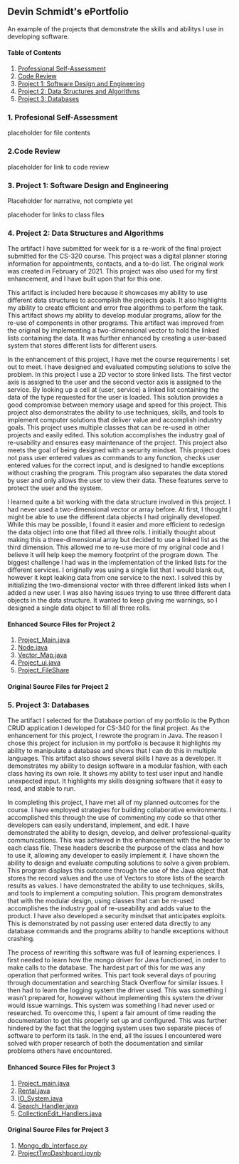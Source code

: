 ## Devin Schmidt's ePortfolio

An example of the projects that demonstrate the skills and abilitys I use in developing software.

#### Table of Contents
1.	[Professional Self-Assessment](https://devs71.github.io#1-professional-self-assessment)
2.	[Code Review](https://devs71.github.io#2-code-review)
3.	[Project 1: Software Design and Engineering](https://devs71.github.io#3-project-1-software-design-and-engineering)
4.	[Project 2: Data Structures and Algorithms](https://devs71.github.io#4-project-2-data-structures-and-algorithms)
5.	[Project 3: Databases](https://devs71.github.io#5-project-3-databases)

### 1. Profesional Self-Assessment
placeholder for file contents


### 2.Code Review
placeholder for link to code review

### 3. Project 1: Software Design and Engineering
Placeholder for narrative, not complete yet

placehoder for links to class files

### 4. Project 2: Data Structures and Algorithms
The artifact I have submitted for week for is a re-work of the final project submitted for the CS-320 course. This project was a digital planner storing information for appointments, contacts, and a to-do list. The original work was created in February of 2021. This project was also used for my first enhancement, and I have built upon that for this one.

This artifact is included here because it showcases my ability to use different data structures to accomplish the projects goals. It also highlights my ability to create efficient and error free algorithms to perform the task. This artifact shows my ability to develop modular programs, allow for the re-use of components in other programs. This artifact was improved from the original by implementing a two-dimensional vector to hold the linked lists containing the data. It was further enhanced by creating a user-based system that stores different lists for different users.

In the enhancement of this project, I have met the course requirements I set out to meet. I have designed and evaluated computing solutions to solve the problem. In this project I use a 2D vector to store linked lists. The first vector axis is assigned to the user and the second vector axis is assigned to the service. By looking up a cell at (user, service) a linked list containing the data of the type requested for the user is loaded. This solution provides a good compromise between memory usage and speed for this project. This project also demonstrates the ability to use techniques, skills, and tools to implement computer solutions that deliver value and accomplish industry goals. This project uses multiple classes that can be re-used in other projects and easily edited. This solution accomplishes the industry goal of re-usability and ensures easy maintenance of the project. This project also meets the goal of being designed with a security mindset. This project does not pass user entered values as commands to any function, checks user entered values for the correct input, and is designed to handle exceptions without crashing the program. This program also separates the data stored by user and only allows the user to view their data. These features serve to protect the user and the system.

I learned quite a bit working with the data structure involved in this project. I had never used a two-dimensional vector or array before. At first, I thought I might be able to use the different data objects I had originally developed. While this may be possible, I found it easier and more efficient to redesign the data object into one that filled all three rolls. I initially thought about making this a three-dimensional array but decided to use a linked list as the third dimension. This allowed me to re-use more of my original code and I believe it will help keep the memory footprint of the program down. The biggest challenge I had was in the implementation of the linked lists for the different services. I originally was using a single list that I would blank out, however it kept leaking data from one service to the next. I solved this by initializing the two-dimensional vector with three different linked lists when I added a new user. I was also having issues trying to use three different data objects in the data structure. It wanted to keep giving me warnings, so I designed a single data object to fill all three rolls.

#### Enhanced Source Files for Project 2
1. [Project_Main.java](https://github.com/DevS71/DevS71.github.io/blob/main/Project2_Main.java)
2. [Node.java](https://github.com/DevS71/DevS71.github.io/blob/main/Node.java)
3. [Vector_Map.java](https://github.com/DevS71/DevS71.github.io/blob/main/VectorMap.java)
4. [Project_ui.java](https://github.com/DevS71/DevS71.github.io/blob/main/Project2_ui.java)
5. [Project_FileShare](https://github.com/DevS71/DevS71.github.io/blob/main/Project2_FileShare.java)

#### Original Source Files for Project 2


### 5. Project 3: Databases
The artifact I selected for the Database portion of my portfolio is the Python CRUD application I developed for CS-340 for the final project. As the enhancement for this project, I rewrote the program in Java. The reason I chose this project for inclusion in my portfolio is because it highlights my ability to manipulate a database and shows that I can do this in multiple languages. This artifact also shows several skills I have as a developer. It demonstrates my ability to design software in a modular fashion, with each class having its own role. It shows my ability to test user input and handle unexpected input. It highlights my skills designing software that it easy to read, and stable to run.

In completing this project, I have met all of my planned outcomes for the course. I have employed strategies for building collaborative environments. I accomplished this through the use of commenting my code so that other developers can easily understand, implement, and edit. I have demonstrated the ability to design, develop, and deliver professional-quality communications. This was achieved in this enhancement with the header to each class file. These headers describe the purpose of the class and how to use it, allowing any developer to easily implement it. I have shown the ability to design and evaluate computing solutions to solve a given problem. This program displays this outcome through the use of the Java object that stores the record values and the use of Vectors to store lists of the search results as values. I have demonstrated the ability to use techniques, skills, and tools to implement a computing solution. This program demonstrates that with the modular design, using classes that can be re-used accomplishes the industry goal of re-useability and adds value to the product. I have also developed a security mindset that anticipates exploits. This is demonstrated by not passing user entered data directly to any database commands and the programs ability to handle exceptions without crashing. 

The process of rewriting this software was full of learning experiences. I first needed to learn how the mongo driver for Java functioned, in order to make calls to the database. The hardest part of this for me was any operation that performed writes. This part took several days of pouring through documentation and searching Stack Overflow for similar issues. I then had to learn the logging system the driver used. This was something I wasn’t prepared for, however without implementing this system the driver would issue warnings. This system was something I had never used or researched. To overcome this, I spent a fair amount of time reading the documentation to get this properly set up and configured. This was further hindered by the fact that the logging system uses two separate pieces of software to perform its task. In the end, all the issues I encountered were solved with proper research of both the documentation and similar problems others have encountered. 


#### Enhanced Source Files for Project 3
1. [Project_main.java](https://github.com/DevS71/DevS71.github.io/blob/main/Project_Main.java)
2. [Rental.java](https://github.com/DevS71/DevS71.github.io/blob/main/Rental.java)
3. [IO_System.java](https://github.com/DevS71/DevS71.github.io/blob/main/IO_System.java)
4. [Search_Handler.java](https://github.com/DevS71/DevS71.github.io/blob/main/Search_Handler.java)
5. [CollectionEdit_Handlers.java](https://github.com/DevS71/DevS71.github.io/blob/main/CollectionEdit_Handlers.java)

#### Original Source Files for Project 3
1. [Mongo_db_Interface.py](https://github.com/DevS71/DevS71.github.io/blob/main/Mongo_db_Interface.py)
2. [ProjectTwoDashboard.ipynb](https://github.com/DevS71/DevS71.github.io/blob/main/ProjectTwoDashboard.ipynb.txt)
